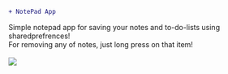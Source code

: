 ```diff
+ NotePad App
```
Simple notepad app for saving your notes and to-do-lists using sharedprefrences!</br>
For removing any of notes, just long press on that item!
</br></br>
![](scheme1.jpg)
